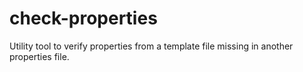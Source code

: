 # check-properties
Utility tool to verify properties from a template file missing in another properties file.
